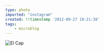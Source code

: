 ```yaml
---
type: photo
imported: "instagram"
created: !!timestamp '2012-09-27 18:21:38'
tags:
    - microblog
---
```

![El Cap](/media/images/photos/2012/09/359c409b3925d53632fadc0c3aa063be.jpg)

